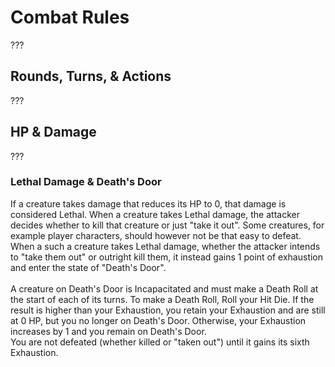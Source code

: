# Combat Rules 
???

## Rounds, Turns, & Actions
???

## HP & Damage
???

### Lethal Damage & Death's Door
If a creature takes damage that reduces its HP to 0, that damage is considered Lethal. When a creature takes Lethal damage, the attacker decides whether to kill that creature or just "take it out". Some creatures, for example player characters, should however not be that easy to defeat. When a such a creature takes Lethal damage, whether the attacker intends to "take them out" or outright kill them, it instead gains 1 point of exhaustion and enter the state of "Death's Door".
<br> <br>
A creature on Death's Door is Incapacitated and must make a Death Roll at the start of each of its turns. To make a Death Roll, Roll your Hit Die. If the result is higher than your Exhaustion, you retain your Exhaustion and are still at 0 HP, but you no longer on Death's Door. Otherwise, your Exhaustion increases by 1 and you remain on Death's Door. <br>
You are not defeated (whether killed or "taken out") until it gains its sixth Exhaustion.